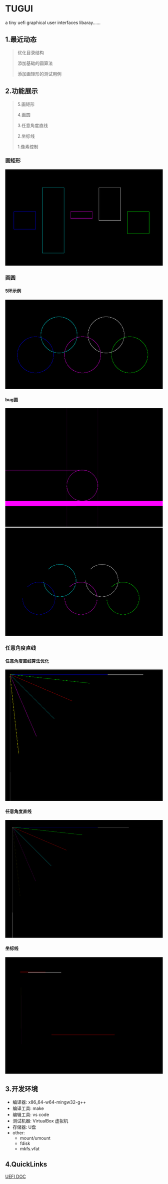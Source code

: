 # TUGUI
a tiny uefi graphical user interfaces libaray......

## 1.最近动态

> 优化目录结构
>
> 添加基础的圆算法
>
> 添加画矩形的测试用例

## 2.功能展示

> 5.画矩形
>
> 4.画圆
>
> 3.任意角度直线
>
> 2.坐标线
>
> 1.像素控制

### 画矩形

![](doc/images/test_pic/test_rectangle.png)



### 画圆

#### 5环示例

![](doc/images/test_pic/test_circle.png)

#### bug圆
![](doc/images/test_pic/test_circle_fail.png)![](doc/images/test_pic/test_circle_fail2.png)

### 任意角度直线

#### 任意角度直线算法优化

![](./doc/images/test_pic/straight_line_optimize1.png)


#### 任意角度直线
![](./doc/images/test_pic/straight_line.png)

#### 坐标线
![](./doc/images/test_pic/coordinate_line.png)



## 3.开发环境

- 编译器: x86_64-w64-mingw32-g++
- 编译工具: make
- 编辑工具: vs code
- 测试机器: VirtualBox 虚拟机
- 存储器: U盘
- other:
  - mount/umount
  - fdisk
  - mkfs.vfat



## 4.QuickLinks
[UEFI DOC](https://kagurazakakotori.github.io/ubmp-cn/)